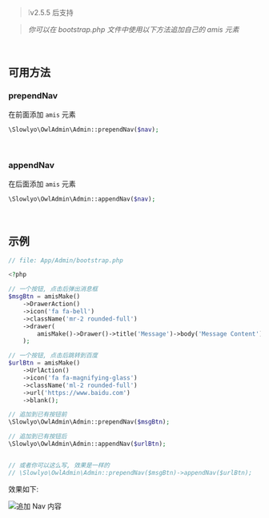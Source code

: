 > ❕v2.5.5 后支持

> _你可以在 bootstrap.php 文件中使用以下方法追加自己的 amis 元素_

<br>

## 可用方法

### prependNav

在前面添加 `amis` 元素

```php
\Slowlyo\OwlAdmin\Admin::prependNav($nav);
```

<br>

### appendNav

在后面添加 `amis` 元素

```php
\Slowlyo\OwlAdmin\Admin::appendNav($nav);
```

<br>

## 示例

```php
// file: App/Admin/bootstrap.php

<?php

// 一个按钮, 点击后弹出消息框
$msgBtn = amisMake()
    ->DrawerAction()
    ->icon('fa fa-bell')
    ->className('mr-2 rounded-full')
    ->drawer(
        amisMake()->Drawer()->title('Message')->body('Message Content')
    );

// 一个按钮, 点击后跳转到百度
$urlBtn = amisMake()
    ->UrlAction()
    ->icon('fa fa-magnifying-glass')
    ->className('ml-2 rounded-full')
    ->url('https://www.baidu.com')
    ->blank();

// 追加到已有按钮前
\Slowlyo\OwlAdmin\Admin::prependNav($msgBtn);

// 追加到已有按钮后
\Slowlyo\OwlAdmin\Admin::appendNav($urlBtn);


// 或者你可以这么写, 效果是一样的
// \Slowlyo\OwlAdmin\Admin::prependNav($msgBtn)->appendNav($urlBtn);
```

效果如下:


![追加 Nav 内容](https://cdn.learnku.com/uploads/images/202305/17/80143/66bcZ5L4aF.png!large)
